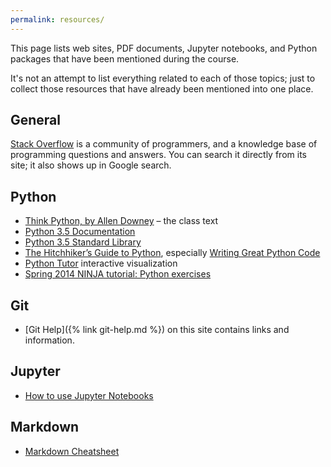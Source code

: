 ```yaml
---
permalink: resources/
---
```


This page lists web sites, PDF documents, Jupyter notebooks, and
Python packages that have been mentioned during the course.

It's not an attempt to list everything related to each of those topics; just
to collect those resources that have already been mentioned into one place.

## General

[Stack Overflow](http://stackoverflow.com) is a community of programmers, and a knowledge base of programming questions and answers. You can search it directly from its site; it also shows up in Google search.

## Python

* [Think Python, by Allen Downey](http://greenteapress.com/wp/think-python-2e/) – the class text
* [Python 3.5 Documentation](https://docs.python.org/3.5/)
* [Python 3.5 Standard Library](https://docs.python.org/3.5/library/index.html)
* [The Hitchhiker’s Guide to Python](http://docs.python-guide.org/), especially [Writing Great Python Code](http://docs.python-guide.org/en/latest/#writing-great-python-code)
* [Python Tutor](http://www.pythontutor.com) interactive visualization
* [Spring 2014 NINJA tutorial: Python exercises](https://docs.google.com/document/d/1k-JU9cPokJ58ur4ubpbhLAxC26aAx9bCUcianobBLFE/edit)

## Git

* [Git Help]({% link git-help.md %}) on this site contains links and information.

## Jupyter

* [How to use Jupyter Notebooks](https://www.datacamp.com/community/tutorials/tutorial-jupyter-notebook##UseJupyter)

## Markdown

* [Markdown Cheatsheet](https://github.com/adam-p/markdown-here/wiki/Markdown-Cheatsheet)
